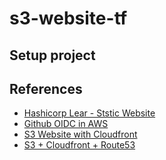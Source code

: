 # s3-website-tf

## Setup project

## References

- [Hashicorp Lear - Ststic Website](https://learn.hashicorp.com/tutorials/terraform/cloudflare-static-website?in=terraform/aws)
- [Github OIDC in AWS](https://blog.tedivm.com/guides/2021/10/github-actions-push-to-aws-ecr-without-credentials-oidc/)
- [S3 Website with Cloudfront](https://faun.pub/using-terraform-to-deploy-your-s3-website-using-cloudfront-cf2c1dfc6334)
- [S3 + Cloudfront + Route53](https://www.alexhyett.com/terraform-s3-static-website-hosting)

